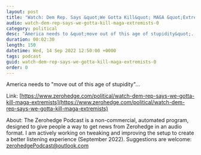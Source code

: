 ```yaml
---
layout: post
title: "Watch: Dem Rep. Says &quot;We Gotta Kill&quot; MAGA &quot;Extremists&quot;"
audio: watch-dem-rep-says-we-gotta-kill-maga-extremists-0
category: political
desc: "America needs to &quot;move out of this age of stupidity&quot;..."
duration: 00:02:30
length: 150
datetime: Wed, 14 Sep 2022 12:50:00 +0000
tags: podcast
guid: watch-dem-rep-says-we-gotta-kill-maga-extremists-0
order: 0
---
```

America needs to &quot;move out of this age of stupidity&quot;...

Link: [https://www.zerohedge.com/political/watch-dem-rep-says-we-gotta-kill-maga-extremists](https://www.zerohedge.com/political/watch-dem-rep-says-we-gotta-kill-maga-extremists)

About: The Zerohedge Podcast is a non-commercial, automated program, designed to give people a way to get news from Zerohedge in an audio format.  I am actively working on tweaking and improving the setup to create a better listening experience (September 2022).  Suggestions are welcome: [zerohedgePodcast@outlook.com](mailto:zerohedgePodcast@outlook.com)